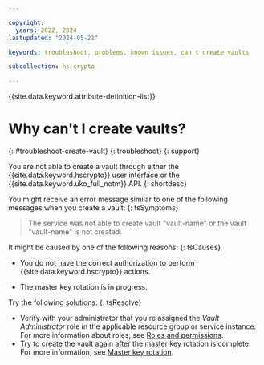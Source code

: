 ```yaml
---

copyright:
  years: 2022, 2024
lastupdated: "2024-05-21"

keywords: troubleshoot, problems, known issues, can't create vaults

subcollection: hs-crypto

---
```


{{site.data.keyword.attribute-definition-list}}



# Why can't I create vaults?
{: #troubleshoot-create-vault}
{: troubleshoot}
{: support}

You are not able to create a vault through either the {{site.data.keyword.hscrypto}} user interface or the {{site.data.keyword.uko_full_notm}} API.
{: shortdesc}

You might receive an error message similar to one of the following messages when you create a vault:
{: tsSymptoms}

>  The service was not able to create vault "vault-name" or the vault "vault-name" is not created.

It might be caused by one of the following reasons:
{: tsCauses}

* You do not have the correct authorization to perform {{site.data.keyword.hscrypto}} actions.

* The master key rotation is in progress. 

Try the following solutions: 
{: tsResolve}

* Verify with your administrator that you're assigned the _Vault Administrator_ role in the applicable resource group or service instance. For more information about roles, see [Roles and permissions](/docs/hs-crypto?topic=hs-crypto-uko-manage-access#uko-service-access-roles).
* Try to create the vault again after the master key rotation is complete. For more information, see [Master key rotation](/docs/hs-crypto?topic=hs-crypto-uko-master-key-rotation-intro).
